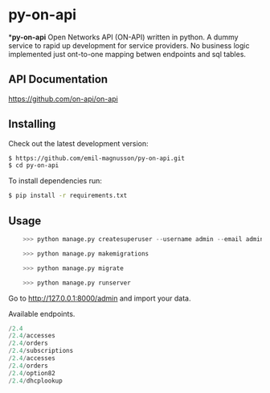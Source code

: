 # py-on-api
 ***py-on-api** Open Networks API (ON-API) written in python.
 A dummy service to rapid up development for service providers. No business logic implemented just ont-to-one mapping betwen endpoints and sql tables.
 

## API Documentation ##
https://github.com/on-api/on-api

## Installing ##
Check out the latest development version:
```bash
$ https://github.com/emil-magnusson/py-on-api.git
$ cd py-on-api
```
To install dependencies run:
```bash
$ pip install -r requirements.txt
```

## Usage 

```python
    >>> python manage.py createsuperuser --username admin --email admin@example.com
```

```python
    >>> python manage.py makemigrations
```

```python
    >>> python manage.py migrate
```

```python
    >>> python manage.py runserver
```

Go to http://127.0.0.1:8000/admin and import your data.

Available endpoints.

```python
/2.4
/2.4/accesses
/2.4/orders
/2.4/subscriptions
/2.4/accesses
/2.4/orders
/2.4/option82
/2.4/dhcplookup
```

#
